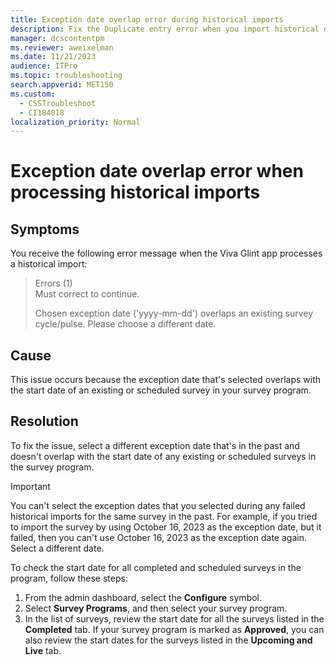 ```yaml
---
title: Exception date overlap error during historical imports
description: Fix the Duplicate entry error when you import historical data in Viva Glint.
manager: dcscontentpm
ms.reviewer: aweixelman
ms.date: 11/21/2023
audience: ITPro
ms.topic: troubleshooting
search.appverid: MET150
ms.custom: 
  - CSSTroubleshoot
  - CI184018
localization_priority: Normal
---
```


# Exception date overlap error when processing historical imports

## Symptoms

You receive the following error message when the Viva Glint app processes a historical import:

> Errors (1)  
> Must correct to continue.
>
> Chosen exception date ('yyyy-mm-dd') overlaps an existing survey cycle/pulse. Please choose a different date.

## Cause

This issue occurs because the exception date that's selected overlaps with the start date of an existing or scheduled survey in your survey program.

## Resolution

To fix the issue, select a different exception date that's in the past and doesn't overlap with the start date of any existing or scheduled surveys in the survey program. 

> [!IMPORTANT]
> You can't select the exception dates that you selected during any failed historical imports for the same survey in the past. For example, if you tried to import the survey by using October 16, 2023 as the exception date, but it failed, then you can't use October 16, 2023 as the exception date again. Select a different date.

To check the start date for all completed and scheduled surveys in the program, follow these steps:

1. From the admin dashboard, select the **Configure** symbol.
1. Select **Survey Programs**, and then select your survey program.
1. In the list of surveys, review the start date for all the surveys listed in the **Completed** tab. If your survey program is marked as **Approved**, you can also review the start dates for the surveys listed in the **Upcoming and Live** tab.
